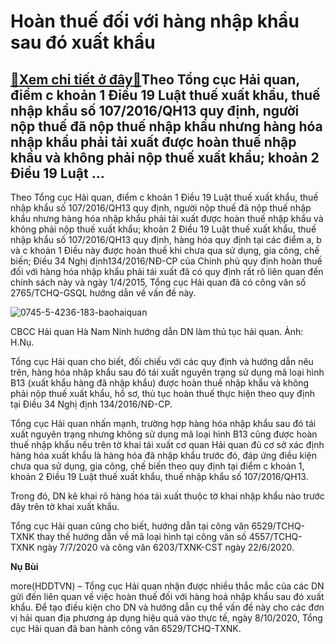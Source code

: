 Hoàn thuế đối với hàng nhập khẩu sau đó xuất khẩu
=================================================

[:gift:Xem chi tiết ở đây:gift:](https://hddtvn.com/hoan-thue-doi-voi-hang-nhap-khau-sau-do-xuat-khau/)Theo Tổng cục Hải quan, điểm c khoản 1 Điều 19 Luật thuế xuất khẩu, thuế nhập khẩu số 107/2016/QH13 quy định, người nộp thuế đã nộp thuế nhập khẩu nhưng hàng hóa nhập khẩu phải tải xuất được hoàn thuế nhập khẩu và không phải nộp thuế xuất khẩu; khoản 2 Điều 19 Luật …
---------------------------------------------------------------------------------------------------------------------------------------------------------------------------------------------------------------------------------------------------------------------------


Theo Tổng cục Hải quan, điểm c khoản 1 Điều 19 Luật thuế xuất khẩu, thuế nhập khẩu số 107/2016/QH13 quy định, người nộp thuế đã nộp thuế nhập khẩu nhưng hàng hóa nhập khẩu phải tải xuất được hoàn thuế nhập khẩu và không phải nộp thuế xuất khẩu; khoản 2 Điều 19 Luật thuế xuất khẩu, thuế nhập khẩu số 107/2016/QH13 quy định, hàng hóa quy định tại các điểm a, b và c khoản 1 Điều này được hoàn thuế khi chưa qua sử dụng, gia công, chế biến; Điều 34 Nghị định134/2016/NĐ-CP của Chính phủ quy định hoàn thuế đối với hàng hóa nhập khẩu phải tái xuất đã có quy định rất rõ liên quan đến chính sách này và ngày 1/4/2015, Tổng cục Hải quan đã có công văn số 2765/TCHQ-GSQL hướng dẫn về vấn đề này.





![0745-5-4236-183-baohaiquan](https://haiquanonline.com.vn/stores/news_dataimages/hungdn/122019/12/10/in_article/0745_5-4236_183_Baohaiquan.jpg?rt=20201010080453 "CBCC Hải quan Hà Nam Ninh hướng dẫn DN làm thủ tục hải quan. 	Ảnh: H.Nụ.")


CBCC Hải quan Hà Nam Ninh hướng dẫn DN làm thủ tục hải quan. Ảnh: H.Nụ.



Tổng cục Hải quan cho biết, đối chiếu với các quy định và hướng dẫn nêu trên, hàng hóa nhập khẩu sau đó tái xuất nguyên trạng sử dụng mã loại hình B13 (xuất khẩu hàng đã nhập khẩu) được hoàn thuế nhập khẩu và không phải nộp thuế xuất khẩu, hồ sơ, thủ tục hoàn thuế thực hiện theo quy định tại Điều 34 Nghị định 134/2016/NĐ-CP.


Tổng cục Hải quan nhấn mạnh, trường hợp hàng hóa nhập khẩu sau đó tái xuất nguyên trạng nhưng không sử dụng mã loại hình B13 cũng được hoàn thuế nhập khẩu nếu trên tờ khai tái xuất cơ quan Hải quan đủ cơ sở xác định hàng hóa xuất khẩu là hàng hóa đã nhập khẩu trước đó, đáp ứng điều kiện chưa qua sử dụng, gia công, chế biến theo quy định tại điểm c khoản 1, khoản 2 Điều 19 Luật thuế xuất khẩu, thuế nhập khẩu số 107/2016/QH13.


Trong đó, DN kê khai rõ hàng hóa tái xuất thuộc tờ khai nhập khẩu nào trước đây trên tờ khai xuất khẩu.


Tổng cục Hải quan cũng cho biết, hướng dẫn tại công văn 6529/TCHQ-TXNK thay thế hướng dẫn về mã loại hình tại công văn số 4557/TCHQ-TXNK ngày 7/7/2020 và công văn 6203/TXNK-CST ngày 22/6/2020.




**Nụ Bùi**



more(HDDTVN) – Tổng cục Hải quan nhận được nhiều thắc mắc của các DN gửi đến liên quan về việc hoàn thuế đối với hàng hoá nhập khẩu sau đó xuất khẩu. Để tạo điều kiện cho DN và hướng dẫn cụ thể vấn đề này cho các đơn vị hải quan địa phương áp dụng hiệu quả vào thực tế, ngày 8/10/2020, Tổng cục Hải quan đã ban hành công văn 6529/TCHQ-TXNK.

